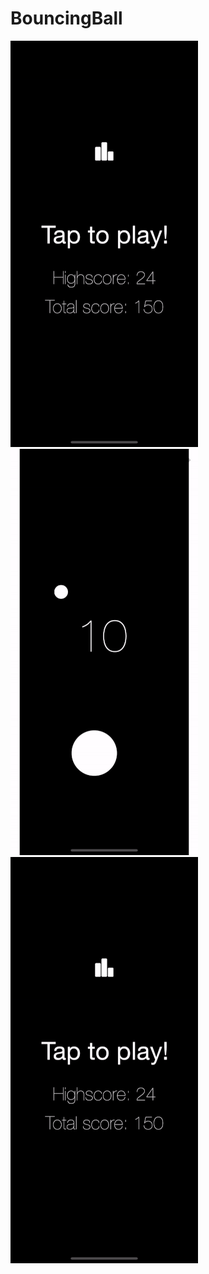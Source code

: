 # BouncingBall

![homescreen](BouncingBall/Images/homescreen.gif)
![gameplay](BouncingBall/Images/ingame.gif)
![homescreen](BouncingBall/Images/homescreen.gif)

